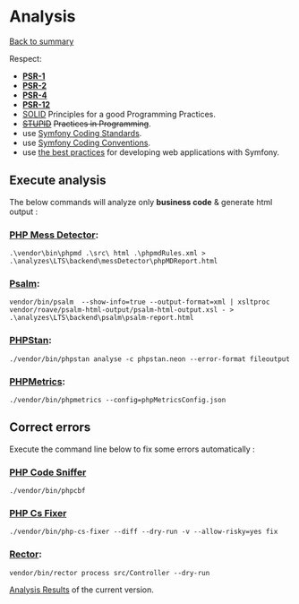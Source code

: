 # Analysis

[Back to summary](../index.md)

Respect:
* [**PSR-1**](https://www.php-fig.org/psr/psr-1)
* [**PSR-2**](https://www.php-fig.org/psr/psr-2)
* [**PSR-4**](https://www.php-fig.org/psr/psr-4)
* [**PSR-12**](https://www.php-fig.org/psr/psr-12)
* [SOLID](https://openclassrooms.com/fr/courses/6900866-write-maintainable-python-code/7009965-discover-good-programming-practices-with-the-solid-principles) Principles for a good Programming Practices.
* [~~STUPID~~](https://openclassrooms.com/fr/courses/6900866-write-maintainable-python-code/7010365-avoid-stupid-practices-in-programming) ~~Practices in Programming~~.
* use [Symfony Coding Standards](https://symfony.com/doc/current/contributing/code/standards.html).
* use [Symfony Coding Conventions](https://symfony.com/doc/current/contributing/code/conventions.html).
* use [the best practices](https://symfony.com/doc/current/best_practices.html) for developing web applications with Symfony.

## Execute analysis

The below commands will analyze only **business code** & generate html output :

### [PHP Mess Detector](https://phpmd.org/):
```shell
.\vendor\bin\phpmd .\src\ html .\phpmdRules.xml > .\analyzes\LTS\backend\messDetector\phpMDReport.html
```

### [Psalm](https://psalm.dev/docs/):
```shell
vendor/bin/psalm  --show-info=true --output-format=xml | xsltproc vendor/roave/psalm-html-output/psalm-html-output.xsl - > .\analyzes\LTS\backend\psalm\psalm-report.html
```

### [PHPStan](https://phpstan.org/user-guide/getting-started):
```shell
./vendor/bin/phpstan analyse -c phpstan.neon --error-format fileoutput
```

### [PHPMetrics](https://www.phpmetrics.org/):
```shell
./vendor/bin/phpmetrics --config=phpMetricsConfig.json
```

## Correct errors

Execute the command line below to fix some errors automatically :

### [PHP Code Sniffer](https://github.com/squizlabs/PHP_CodeSniffer)
```
./vendor/bin/phpcbf
```

### [PHP Cs Fixer](https://github.com/FriendsOfPhp/PHP-CS-Fixer)
```
./vendor/bin/php-cs-fixer --diff --dry-run -v --allow-risky=yes fix
```

### [Rector](https://github.com/rectorphp/rector):
```shell
vendor/bin/rector process src/Controller --dry-run
```

[Analysis Results](current_reports.html "Reports") of the current version.